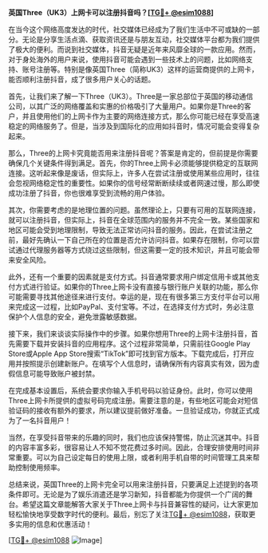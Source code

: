 **英国Three（UK3）上网卡可以注册抖音吗？[[TG💪+ @esim1088](https://t.me/s/esim1088)]**

在当今这个网络高度发达的时代，社交媒体已经成为了我们生活中不可或缺的一部分。无论是分享生活点滴、获取资讯还是与朋友互动，社交媒体平台都为我们提供了极大的便利。而说到社交媒体，抖音无疑是近年来风靡全球的一款应用。然而，对于身处海外的用户来说，使用抖音可能会遇到一些技术上的问题，比如网络支持、账号注册等。特别是像英国Three（简称UK3）这样的运营商提供的上网卡，能否顺利注册抖音，成了很多用户关心的话题。

首先，让我们来了解一下Three（UK3）。Three是一家总部位于英国的移动通信公司，以其广泛的网络覆盖和实惠的价格吸引了大量用户。如果你是Three的客户，并且使用他们的上网卡作为主要的网络连接方式，那么你可能已经在享受高速稳定的网络服务了。但是，当涉及到国际化的应用如抖音时，情况可能会变得复杂起来。

那么，Three的上网卡究竟能否用来注册抖音呢？答案是肯定的，但前提是你需要确保几个关键条件得到满足。首先，你的Three上网卡必须能够提供稳定的互联网连接。这听起来像是废话，但实际上，许多人在尝试注册或使用某些应用时，往往会忽视网络稳定性的重要性。如果你的信号经常断断续续或者网速过慢，那么即使成功注册了抖音，你也很难享受到流畅的用户体验。

其次，你需要考虑的是地理位置的问题。虽然理论上，只要有可用的互联网连接，就可以注册抖音，但实际上，抖音在全球范围内的服务并不完全一致。某些国家和地区可能会受到地理限制，导致无法正常访问抖音的服务。因此，在尝试注册之前，最好先确认一下自己所在的位置是否允许访问抖音。如果存在限制，你可以尝试通过代理服务器等方式绕过这些限制，但这需要一定的技术知识，并且可能会带来安全风险。

此外，还有一个重要的因素就是支付方式。抖音通常要求用户绑定信用卡或其他支付方式进行验证。如果你的Three上网卡没有直接与银行账户关联的功能，那么你可能需要寻找其他途径来进行支付。幸运的是，现在有很多第三方支付平台可以用来完成这一过程，比如PayPal、支付宝等。不过，在选择支付方式时，务必注意保护个人信息的安全，避免泄露敏感数据。

接下来，我们来谈谈实际操作中的步骤。如果你想用Three的上网卡注册抖音，首先需要下载并安装抖音的应用程序。这个过程非常简单，只需前往Google Play Store或Apple App Store搜索“TikTok”即可找到官方版本。下载完成后，打开应用并按照提示创建新账户。在填写个人信息时，请确保所有内容真实有效，因为虚假信息可能导致账户被封禁。

在完成基本设置后，系统会要求你输入手机号码以验证身份。此时，你可以使用Three上网卡所提供的虚拟号码完成注册。需要注意的是，有些地区可能会对短信验证码的接收有额外的要求，所以建议提前做好准备。一旦验证成功，你就正式成为了一名抖音用户！

当然，在享受抖音带来的乐趣的同时，我们也应该保持警惕，防止沉迷其中。抖音的内容丰富多彩，很容易让人不知不觉花费过多时间。因此，合理安排使用时间非常重要。可以为自己设定每日的使用上限，或者利用手机自带的时间管理工具来帮助控制使用频率。

总结来说，英国Three的上网卡完全可以用来注册抖音，只要满足上述提到的各项条件即可。无论是为了娱乐消遣还是学习新知，抖音都能为你提供一个广阔的舞台。希望这篇文章能解答大家关于Three上网卡与抖音兼容性的疑问，让大家更加轻松愉快地享受数字时代的便利。最后，别忘了关注[TG💪+ @esim1088](https://t.me/s/esim1088)，获取更多实用的信息和优惠活动！ 

[[TG💪+ @esim1088](https://t.me/s/esim1088) ![Image](https://i.postimg.cc/4NQfJmqS/Snipaste-2025-05-13-00-14-12.png)]